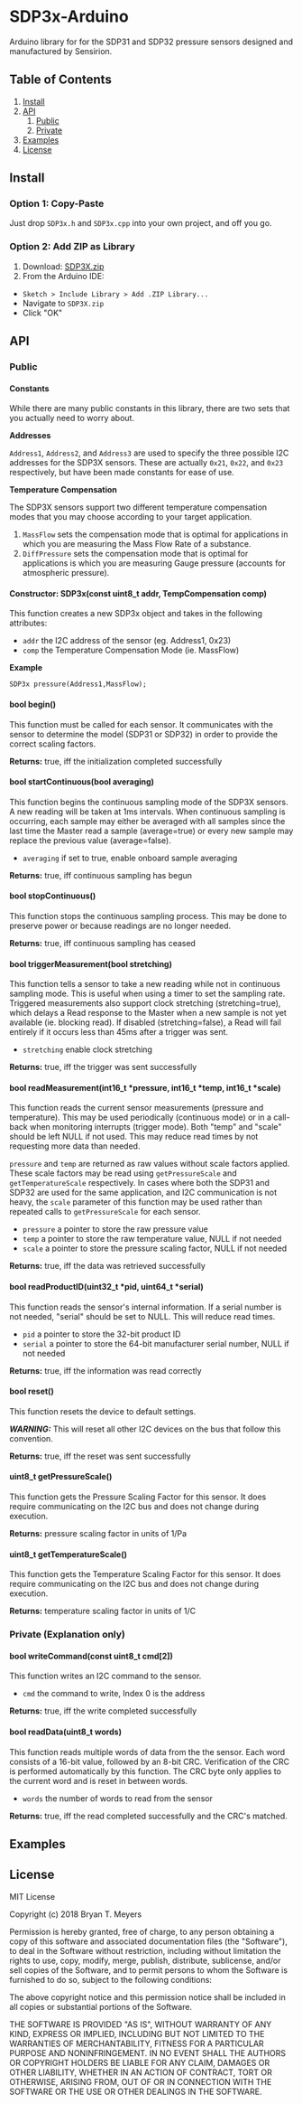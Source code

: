 # SDP3x-Arduino
Arduino library for for the SDP31 and SDP32 pressure sensors designed and manufactured by Sensirion.

## Table of Contents

1. [Install](#install)
2. [API](#api)
	1. [Public](#public)
	2. [Private](#private)
3. [Examples](#examples)
4. [License](#license)


## Install

### Option 1: Copy-Paste

Just drop `SDP3x.h` and `SDP3x.cpp` into your own project, and off you go.

### Option 2: Add ZIP as Library

1. Download: [SDP3X.zip]()
2. From the Arduino IDE:
 
  * `Sketch > Include Library > Add .ZIP Library...`
  * Navigate to `SDP3X.zip`
  * Click "OK"

## API

### Public

#### Constants

While there are many public constants in this library, there are two sets that you actually need to worry about.

**Addresses**

`Address1`, `Address2`, and `Address3` are used to specify the three possible I2C addresses for the SDP3X sensors. These are actually `0x21`, `0x22`, and `0x23` respectively, but have been made constants for ease of use.

**Temperature Compensation**

The SDP3X sensors support two different temperature compensation modes that you may choose according to your target application.

1. `MassFlow` sets the compensation mode that is optimal for applications in which you are measuring the Mass Flow Rate of a substance.
2. `DiffPressure` sets the compensation mode that is optimal for applications is which you are measuring Gauge pressure (accounts for atmospheric pressure).

#### Constructor: SDP3x(const uint8_t addr, TempCompensation comp)

This function creates a new SDP3x object and takes in the following attributes:

* `addr` the I2C address of the sensor (eg. Address1, 0x23)
* `comp` the Temperature Compensation Mode (ie. MassFlow)

**Example**

```
SDP3x pressure(Address1,MassFlow);
```

#### bool begin()

This function must be called for each sensor. It communicates with the sensor to determine the model (SDP31 or SDP32) in order to provide the correct scaling factors.

**Returns:** true, iff the initialization completed successfully

#### bool startContinuous(bool averaging)

This function begins the continuous sampling mode of the SDP3X sensors. A new reading will be taken at 1ms intervals. When continuous sampling is occurring, each sample may either be averaged with all samples since the last time the Master read a sample (average=true) or every new sample may replace the previous value (average=false).

* `averaging` if set to true, enable onboard sample averaging

**Returns:** true, iff continuous sampling has begun

#### bool stopContinuous()

This function stops the continuous sampling process. This may be done to preserve power or because readings are no longer needed.

**Returns:** true, iff continuous sampling has ceased

#### bool triggerMeasurement(bool stretching)

This function tells a sensor to take a new reading while not in continuous sampling mode. This is useful when using a timer to set the sampling rate. Triggered measurements also support clock stretching (stretching=true), which delays a Read response to the Master when a new sample is not yet available (ie. blocking read). If disabled (stretching=false), a Read will fail entirely if it occurs less than 45ms after a trigger was sent.

* `stretching` enable clock stretching

**Returns:** true, iff the trigger was sent successfully

#### bool readMeasurement(int16_t *pressure, int16_t *temp, int16_t *scale)

This function reads the current sensor measurements (pressure and temperature). This may be used periodically (continuous mode) or in a call-back when monitoring interrupts (trigger mode). Both "temp" and "scale" should be left NULL if not used. This may reduce read times by not requesting more data than needed.

`pressure` and `temp` are returned as raw values without scale factors applied. These scale factors may be read using `getPressureScale` and `getTemperatureScale` respectively. In cases where both the SDP31 and SDP32 are used for the same application, and I2C communication is not heavy, the `scale` parameter of this function may be used rather than repeated calls to `getPressureScale` for each sensor.

* `pressure` a pointer to store the raw pressure value
* `temp` a pointer to store the raw temperature value, NULL if not needed
* `scale` a pointer to store the pressure scaling factor, NULL if not needed

**Returns:** true, iff the data was retrieved successfully

#### bool readProductID(uint32_t *pid, uint64_t *serial)

This function reads the sensor's internal information. If a serial number is not needed, "serial" should be set to NULL. This will reduce read times.

* `pid` a pointer to store the 32-bit product ID
* `serial` a pointer to store the 64-bit manufacturer serial number, NULL if not needed

**Returns:** true, iff the information was read correctly

#### bool reset()

This function resets the device to default settings.

***WARNING:*** This will reset all other I2C devices on the bus that follow this convention.

**Returns:** true, iff the reset was sent successfully

#### uint8_t getPressureScale()

This function gets the Pressure Scaling Factor for this sensor. It does require communicating on the I2C bus and does not change during execution.

**Returns:** pressure scaling factor in units of 1/Pa

#### uint8_t getTemperatureScale()

This function gets the Temperature Scaling Factor for this sensor. It does require communicating on the I2C bus and does not change during execution.

**Returns:** temperature scaling factor in units of 1/C

### Private (Explanation only)

#### bool writeCommand(const uint8_t cmd[2])

This function writes an I2C command to the sensor.

* `cmd` the command to write, Index 0 is the address

**Returns:** true, iff the write completed successfully

#### bool readData(uint8_t words)

This function reads multiple words of data from the the sensor. Each word consists of a 16-bit value, followed by an 8-bit CRC. Verification of the CRC is performed automatically by this function. The CRC byte only applies to the current word and is reset in between words.

* `words` the number of words to read from the sensor

**Returns:** true, iff the read completed successfully and the CRC's matched.

## Examples

## License
MIT License

Copyright (c) 2018 Bryan T. Meyers

Permission is hereby granted, free of charge, to any person obtaining a copy
of this software and associated documentation files (the "Software"), to deal
in the Software without restriction, including without limitation the rights
to use, copy, modify, merge, publish, distribute, sublicense, and/or sell
copies of the Software, and to permit persons to whom the Software is
furnished to do so, subject to the following conditions:

The above copyright notice and this permission notice shall be included in all
copies or substantial portions of the Software.

THE SOFTWARE IS PROVIDED "AS IS", WITHOUT WARRANTY OF ANY KIND, EXPRESS OR
IMPLIED, INCLUDING BUT NOT LIMITED TO THE WARRANTIES OF MERCHANTABILITY,
FITNESS FOR A PARTICULAR PURPOSE AND NONINFRINGEMENT. IN NO EVENT SHALL THE
AUTHORS OR COPYRIGHT HOLDERS BE LIABLE FOR ANY CLAIM, DAMAGES OR OTHER
LIABILITY, WHETHER IN AN ACTION OF CONTRACT, TORT OR OTHERWISE, ARISING FROM,
OUT OF OR IN CONNECTION WITH THE SOFTWARE OR THE USE OR OTHER DEALINGS IN THE
SOFTWARE.

